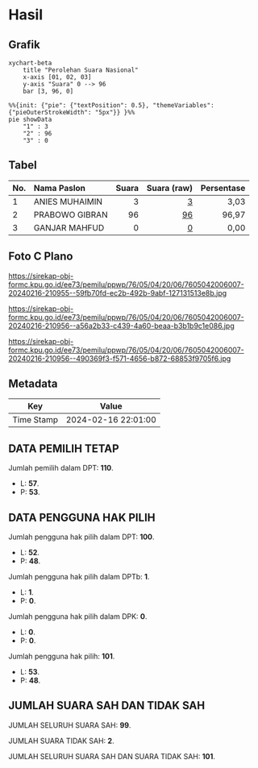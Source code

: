 # Hasil

## Grafik

```mermaid
xychart-beta
    title "Perolehan Suara Nasional"
    x-axis [01, 02, 03]
    y-axis "Suara" 0 --> 96
    bar [3, 96, 0]
```

```mermaid
%%{init: {"pie": {"textPosition": 0.5}, "themeVariables": {"pieOuterStrokeWidth": "5px"}} }%%
pie showData
    "1" : 3
    "2" : 96
    "3" : 0
```

## Tabel

| No. | Nama Paslon    | Suara | Suara (raw) | Persentase |
|:--- |:-------------- | -----:| -----------:| ----------:|
| 1   | ANIES MUHAIMIN | 3     | [3][p-1]    | 3,03       |
| 2   | PRABOWO GIBRAN | 96    | [96][p-2]   | 96,97      |
| 3   | GANJAR MAHFUD  | 0     | [0][p-3]    | 0,00       |


[p-1]: https://github.com/gigit-pemilu/pemilu-2024/blob/main/pilpres/hitung-suara/sub/76-sulawesi-barat/sub/05-majene/sub/04-malunda/sub/2006-mekkatta/sub/007-tps/sub/paslon-1.txt
[p-2]: https://github.com/gigit-pemilu/pemilu-2024/blob/main/pilpres/hitung-suara/sub/76-sulawesi-barat/sub/05-majene/sub/04-malunda/sub/2006-mekkatta/sub/007-tps/sub/paslon-2.txt
[p-3]: https://github.com/gigit-pemilu/pemilu-2024/blob/main/pilpres/hitung-suara/sub/76-sulawesi-barat/sub/05-majene/sub/04-malunda/sub/2006-mekkatta/sub/007-tps/sub/paslon-3.txt

## Foto C Plano

https://sirekap-obj-formc.kpu.go.id/ee73/pemilu/ppwp/76/05/04/20/06/7605042006007-20240216-210955--59fb70fd-ec2b-492b-9abf-127131513e8b.jpg

https://sirekap-obj-formc.kpu.go.id/ee73/pemilu/ppwp/76/05/04/20/06/7605042006007-20240216-210956--a56a2b33-c439-4a60-beaa-b3b1b9c1e086.jpg

https://sirekap-obj-formc.kpu.go.id/ee73/pemilu/ppwp/76/05/04/20/06/7605042006007-20240216-210956--490369f3-f571-4656-b872-68853f9705f6.jpg


## Metadata

| Key        | Value               |
| ---------- | ------------------- |
| Time Stamp | 2024-02-16 22:01:00 |


## DATA PEMILIH TETAP

Jumlah pemilih dalam DPT: **110**.
 * L: **57**.
 * P: **53**.

## DATA PENGGUNA HAK PILIH

Jumlah pengguna hak pilih dalam DPT: **100**.
 * L: **52**.
 * P: **48**.

Jumlah pengguna hak pilih dalam DPTb: **1**.
 * L: **1**.
 * P: **0**.

Jumlah pengguna hak pilih dalam DPK: **0**.
 * L: **0**.
 * P: **0**.

Jumlah pengguna hak pilih: **101**.
 * L: **53**.
 * P: **48**.

## JUMLAH SUARA SAH DAN TIDAK SAH

JUMLAH SELURUH SUARA SAH: **99**.

JUMLAH SUARA TIDAK SAH: **2**.

JUMLAH SELURUH SUARA SAH DAN SUARA TIDAK SAH: **101**.


